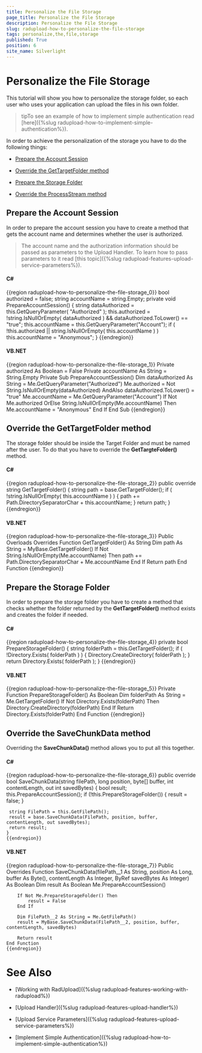 ```yaml
---
title: Personalize the File Storage
page_title: Personalize the File Storage
description: Personalize the File Storage
slug: radupload-how-to-personalize-the-file-storage
tags: personalize,the,file,storage
published: True
position: 6
site_name: Silverlight
---
```


# Personalize the File Storage



This tutorial will show you how to personalize the storage folder, so each user who uses your application can upload the files in his own folder.

>tipTo see an example of how to implement simple authentication read [here]({%slug radupload-how-to-implement-simple-authentication%}).

In order to achieve the personalization of the storage you have to do the following things:

* [Prepare the Account Session](#Prepare_the_Account_Session)

* [Override the GetTargetFolder method](#Override_the_GetTargetFolder_method)

* [Prepare the Storage Folder](#Prepare_the_Storage_Folder)

* [Override the ProcessStream method](#Override_the_ProcessStream_method)

## Prepare the Account Session

In order to prepare the account session you have to create a method that gets the account name and determines whether the user is authorized.

>The account name and the authorization information should be passed as parameters to the Upload Handler. To learn how to pass parameters to it read [this topic]({%slug radupload-features-upload-service-parameters%}).

#### __C#__

{{region radupload-how-to-personalize-the-file-storage_0}}
	bool authorized = false;
	string accountName = string.Empty;
	private void PrepareAccountSession()
	{
	    string dataAuthorized = this.GetQueryParameter( "Authorized" );
	    this.authorized = !string.IsNullOrEmpty( dataAuthorized )
	        && dataAuthorized.ToLower() == "true";
	    this.accountName = this.GetQueryParameter("Account");
	    if ( !this.authorized || string.IsNullOrEmpty( this.accountName ) )
	        this.accountName = "Anonymous";
	}
	{{endregion}}



#### __VB.NET__

{{region radupload-how-to-personalize-the-file-storage_1}}
	Private authorized As Boolean = False
	Private accountName As String = String.Empty
	Private Sub PrepareAccountSession()
	 Dim dataAuthorized As String = Me.GetQueryParameter("Authorized")
	 Me.authorized = Not String.IsNullOrEmpty(dataAuthorized) AndAlso dataAuthorized.ToLower() = "true"
	 Me.accountName = Me.GetQueryParameter("Account")
	 If Not Me.authorized OrElse String.IsNullOrEmpty(Me.accountName) Then
	  Me.accountName = "Anonymous"
	 End If
	End Sub
	{{endregion}}



## Override the GetTargetFolder method

The storage folder should be inside the Target Folder and must be named after the user. To do that you have to override the __GetTargteFolder()__ method.

#### __C#__

{{region radupload-how-to-personalize-the-file-storage_2}}
	public override string GetTargetFolder()
	{
	    string path = base.GetTargetFolder();
	    if ( !string.IsNullOrEmpty( this.accountName ) )
	    {
	        path += Path.DirectorySeparatorChar + this.accountName;
	    }
	    return path;
	}
	{{endregion}}



#### __VB.NET__

{{region radupload-how-to-personalize-the-file-storage_3}}
	Public Overloads Overrides Function GetTargetFolder() As String
	 Dim path As String = MyBase.GetTargetFolder()
	 If Not String.IsNullOrEmpty(Me.accountName) Then
	  path += Path.DirectorySeparatorChar + Me.accountName
	 End If
	 Return path
	End Function
	{{endregion}}



## Prepare the Storage Folder

In order to prepare the storage folder you have to create a method that checks whether the folder returned by the __GetTargetFolder()__ method exists and creates the folder if needed.

#### __C#__

{{region radupload-how-to-personalize-the-file-storage_4}}
	private bool PrepareStorageFolder()
	{
	    string folderPath = this.GetTargetFolder();
	    if ( !Directory.Exists( folderPath ) )
	    {
	        Directory.CreateDirectory( folderPath );
	    }
	    return Directory.Exists( folderPath );
	}
	{{endregion}}



#### __VB.NET__

{{region radupload-how-to-personalize-the-file-storage_5}}
	Private Function PrepareStorageFolder() As Boolean
	 Dim folderPath As String = Me.GetTargetFolder()
	 If Not Directory.Exists(folderPath) Then
	  Directory.CreateDirectory(folderPath)
	 End If
	 Return Directory.Exists(folderPath)
	End Function
	{{endregion}}



## Override the SaveChunkData method

Overriding the __SaveChunkData()__ method allows you to put all this together.

#### __C#__

{{region radupload-how-to-personalize-the-file-storage_6}}
	public override bool SaveChunkData(string filePath, long position, byte[] buffer, int contentLength, out int savedBytes)
	{
	 bool result;
	 this.PrepareAccountSession();
	 if (!this.PrepareStorageFolder())
	 {
	  result = false;
	 }
	
	 string FilePath = this.GetFilePath();
	 result = base.SaveChunkData(FilePath, position, buffer, contentLength, out savedBytes);
	 return result;
	}
	{{endregion}}



#### __VB.NET__

{{region radupload-how-to-personalize-the-file-storage_7}}
	Public Overrides Function SaveChunkData(filePath__1 As String, position As Long, buffer As Byte(), contentLength As Integer, ByRef savedBytes As Integer) As Boolean
		Dim result As Boolean
		Me.PrepareAccountSession()
	
		If Not Me.PrepareStorageFolder() Then
			result = False
		End If
	
		Dim FilePath__2 As String = Me.GetFilePath()
		result = MyBase.SaveChunkData(FilePath__2, position, buffer, contentLength, savedBytes)
	
		Return result
	End Function
	{{endregion}}



# See Also

 * [Working with RadUpload]({%slug radupload-features-working-with-radupload%})

 * [Upload Handler]({%slug radupload-features-upload-handler%})

 * [Upload Service Parameters]({%slug radupload-features-upload-service-parameters%})

 * [Implement Simple Authentication]({%slug radupload-how-to-implement-simple-authentication%})
